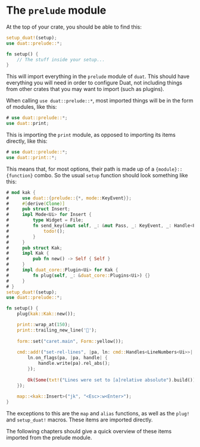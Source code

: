 # The `prelude` module

At the top of your crate, you should be able to find this:

```rust
setup_duat!(setup);
use duat::prelude::*;

fn setup() {
    // The stuff inside your setup...
}
```

This will import everything in the `prelude` module of `duat`. This should have
everything you will need in order to configure Duat, not including things from
other crates that you may want to import (such as plugins).

When calling `use duat::prelude::*`, most imported things will be in the form 
of modules, like this:

```rust
# use duat::prelude::*;
use duat::print;
```

This is importing the `print` module, as opposed to importing its items 
directly, like this:

```rust
# use duat::prelude::*;
use duat::print::*;
```

This means that, for most options, their path is made up of a 
`{module}::{function}` combo. So the usual `setup` function should look 
something like this:

```rust
# mod kak {
#     use duat::{prelude::{*, mode::KeyEvent}};
#     #[derive(Clone)]
#     pub struct Insert;
#     impl Mode<Ui> for Insert {
#         type Widget = File;
#         fn send_key(&mut self, _: &mut Pass, _: KeyEvent, _: Handle<File>) {
#             todo!();
#         }
#     }
#     pub struct Kak;
#     impl Kak {
#         pub fn new() -> Self { Self }
#     }
#     impl duat_core::Plugin<Ui> for Kak {
#         fn plug(self, _: &duat_core::Plugins<Ui>) {}
#     }
# }
setup_duat!(setup);
use duat::prelude::*;

fn setup() {
    plug(kak::Kak::new());

    print::wrap_at(150);
    print::trailing_new_line('󱁐');
    
    form::set("caret.main", Form::yellow());
    
    cmd::add!("set-rel-lines", |pa, ln: cmd::Handles<LineNumbers<Ui>>| {
        ln.on_flags(pa, |pa, handle| {
            handle.write(pa).rel_abs();
        });
        
        Ok(Some(txt!("Lines were set to [a]relative absolute").build()))
    });
    
    map::<kak::Insert>("jk", "<Esc>:w<Enter>");
}
```

The exceptions to this are the `map` and `alias` functions, as well as the 
`plug!` and `setup_duat!` macros. These items are imported directly.

The following chapters should give a quick overview of these items imported 
from the prelude module.
